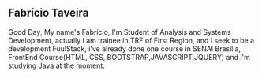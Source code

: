 ## Fabrício Taveira
Good Day, My name's Fabrício, I'm Student of Analysis and Systems Development, 
actually i am trainee in TRF of First Region, and I seek to be a development FuulStack, i've already done one course in SENAI Brasília, FrontEnd Course(HTML, CSS, BOOTSTRAP,JAVASCRIPT,JQUERY) and i'm studying Java at the moment.